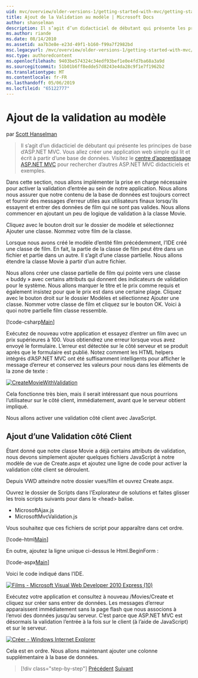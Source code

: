 ```yaml
---
uid: mvc/overview/older-versions-1/getting-started-with-mvc/getting-started-with-mvc-part7
title: Ajout de la Validation au modèle | Microsoft Docs
author: shanselman
description: Il s’agit d’un didacticiel de débutant qui présente les principes de base d’ASP.NET MVC. Créer une application web simple qui lit et écrit à partir d’une base de données.
ms.author: riande
ms.date: 08/14/2010
ms.assetid: aa7b3e8e-e23d-49f1-b160-f99a7f2982bd
msc.legacyurl: /mvc/overview/older-versions-1/getting-started-with-mvc/getting-started-with-mvc-part7
msc.type: authoredcontent
ms.openlocfilehash: 9403be574324c34edf93bef1e0e4fd7ba68a3a9d
ms.sourcegitcommit: 51b01b6ff8edde57d8243e4da28c9f1e7f1962b2
ms.translationtype: MT
ms.contentlocale: fr-FR
ms.lasthandoff: 05/06/2019
ms.locfileid: "65122777"
---
```

# <a name="adding-validation-to-the-model"></a>Ajout de la validation au modèle

par [Scott Hanselman](https://github.com/shanselman)

> Il s’agit d’un didacticiel de débutant qui présente les principes de base d’ASP.NET MVC. Vous allez créer une application web simple qui lit et écrit à partir d’une base de données. Visitez le [centre d’apprentissage ASP.NET MVC](../../../index.md) pour rechercher d’autres ASP.NET MVC didacticiels et exemples.

Dans cette section, nous allons implémenter la prise en charge nécessaire pour activer la validation d’entrée au sein de notre application. Nous allons nous assurer que notre contenu de la base de données est toujours correct et fournir des messages d’erreur utiles aux utilisateurs finaux lorsqu’ils essayent et entrer des données de film qui ne sont pas valides. Nous allons commencer en ajoutant un peu de logique de validation à la classe Movie.

Cliquez avec le bouton droit sur le dossier de modèle et sélectionnez Ajouter une classe. Nommez votre film de la classe.

Lorsque nous avons créé le modèle d’entité film précédemment, l’IDE créé une classe de film. En fait, la partie de la classe de film peut être dans un fichier et partie dans un autre. Il s’agit d’une classe partielle. Nous allons étendre la classe Movie à partir d’un autre fichier.

Nous allons créer une classe partielle de film qui pointe vers une classe « buddy » avec certains attributs qui donnent des indicateurs de validation pour le système. Nous allons marquer le titre et le prix comme requis et également insistez pour que le prix est dans une certaine plage. Cliquez avec le bouton droit sur le dossier Modèles et sélectionnez Ajouter une classe. Nommer votre classe de film et cliquez sur le bouton OK. Voici à quoi notre partielle film classe ressemble.

[!code-csharp[Main](getting-started-with-mvc-part7/samples/sample1.cs)]

Exécutez de nouveau votre application et essayez d’entrer un film avec un prix supérieures à 100. Vous obtiendrez une erreur lorsque vous avez envoyé le formulaire. L’erreur est détectée sur le côté serveur et se produit après que le formulaire est publié. Notez comment les HTML helpers intégrés d’ASP.NET MVC ont été suffisamment intelligents pour afficher le message d’erreur et conservez les valeurs pour nous dans les éléments de la zone de texte :

[![CreateMovieWithValidation](getting-started-with-mvc-part7/_static/image2.png)](getting-started-with-mvc-part7/_static/image1.png)

Cela fonctionne très bien, mais il serait intéressant que nous pourrions l’utilisateur sur le côté client, immédiatement, avant que le serveur obtient impliqué.

Nous allons activer une validation côté client avec JavaScript.

## <a name="adding-client-side-validation"></a>Ajout d’une Validation côté Client

Étant donné que notre classe Movie a déjà certains attributs de validation, nous devons simplement ajouter quelques fichiers JavaScript à notre modèle de vue de Create.aspx et ajoutez une ligne de code pour activer la validation côté client se déroulent.

Depuis VWD atteindre notre dossier vues/film et ouvrez Create.aspx.

Ouvrez le dossier de Scripts dans l’Explorateur de solutions et faites glisser les trois scripts suivants pour dans le &lt;head&gt; balise.

- MicrosoftAjax.js
- MicrosoftMvcValidation.js

Vous souhaitez que ces fichiers de script pour apparaître dans cet ordre.

[!code-html[Main](getting-started-with-mvc-part7/samples/sample2.html)]

En outre, ajoutez la ligne unique ci-dessus le Html.BeginForm :

[!code-aspx[Main](getting-started-with-mvc-part7/samples/sample3.aspx)]

Voici le code indiqué dans l’IDE.

[![Films - Microsoft Visual Web Developer 2010 Express (10)](getting-started-with-mvc-part7/_static/image4.png)](getting-started-with-mvc-part7/_static/image3.png)

Exécutez votre application et consultez à nouveau /Movies/Create et cliquez sur créer sans entrer de données. Les messages d’erreur apparaissent immédiatement sans la page flash que nous associons à l’envoi des données jusqu’au serveur. C’est parce que ASP.NET MVC est désormais la validation l’entrée à la fois sur le client (à l’aide de JavaScript) et sur le serveur.

[![Créer - Windows Internet Explorer](getting-started-with-mvc-part7/_static/image6.png)](getting-started-with-mvc-part7/_static/image5.png)

Cela est en ordre. Nous allons maintenant ajouter une colonne supplémentaire à la base de données.

> [!div class="step-by-step"]
> [Précédent](getting-started-with-mvc-part6.md)
> [Suivant](getting-started-with-mvc-part8.md)
